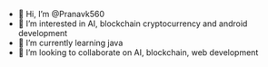 - 👋 Hi, I’m @Pranavk560
- 👀 I’m interested in AI, blockchain  cryptocurrency and android development
- 🌱 I’m currently learning java 
- 💞️ I’m looking to collaborate on AI, blockchain, web development 


<!---
Pranavk560/Pranavk560 is a ✨ special ✨ repository because its `README.md` (this file) appears on your GitHub profile.
You can click the Preview link to take a look at your changes.
--->
